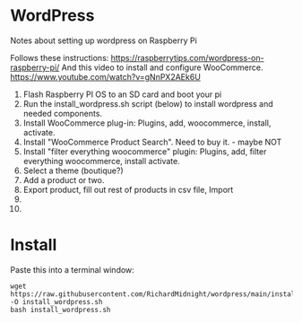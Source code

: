 # WordPress

Notes about setting up wordpress on Raspberry Pi

Follows these instructions:  https://raspberrytips.com/wordpress-on-raspberry-pi/
And this video to install and configure WooCommerce.  https://www.youtube.com/watch?v=gNnPX2AEk6U

1) Flash Raspberry PI OS to an SD card and boot your pi
2) Run the install_wordpress.sh script (below) to install wordpress and needed components.
3) Install WooCommerce plug-in:  Plugins, add, woocommerce, install, activate.
4) Install "WooCommerce Product Search".  Need to buy it.  - maybe NOT
5) Install "filter everything woocommerce" plugin:  Plugins, add, filter everything woocommerce, install activate.
6) Select a theme (boutique?)
7) Add a product or two. 
8) Export product, fill out rest of products in csv file, Import
9)
11) 


# Install

Paste this into a terminal window:

    
    wget https://raw.githubusercontent.com/RichardMidnight/wordpress/main/install_wordpress.sh -O install_wordpress.sh
    bash install_wordpress.sh
 
